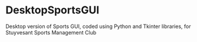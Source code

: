 # DesktopSportsGUI
Desktop version of Sports GUI, coded using Python and Tkinter libraries, for Stuyvesant Sports Management Club
